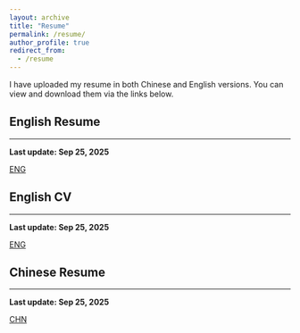 ```yaml
---
layout: archive
title: "Resume"
permalink: /resume/
author_profile: true
redirect_from:
  - /resume
---
```


I have uploaded my resume in both Chinese and English versions. You can view and download them via the links below.

## English Resume
------
**Last update: Sep 25, 2025**

<i class="fas fa-file-pdf"></i> [ENG](/files/Resume.pdf)

## English CV
------
**Last update: Sep 25, 2025**

<i class="fas fa-file-pdf"></i> [ENG](/files/Resume.pdf)

## Chinese Resume
------
**Last update: Sep 25, 2025**

<i class="fas fa-file-pdf"></i> [CHN](/files/Resume_CN.pdf)

